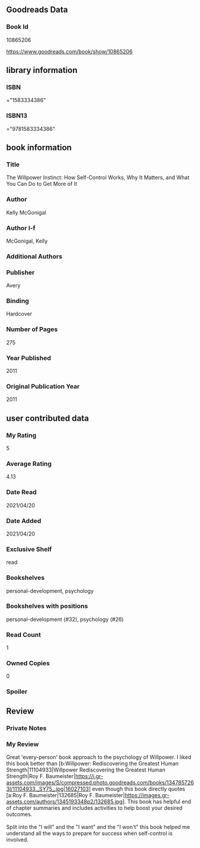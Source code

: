 <!-- This template shows how to bulk convert all columns of data into one markdown file -->
<!-- caveat: KeyError if there's a mismatch. Empty values output nothing -->

## Goodreads Data

### Book Id 

10865206

https://www.goodreads.com/book/show/10865206

## library information

### ISBN 
="1583334386"

### ISBN13 
="9781583334386"

## book information

### Title
The Willpower Instinct: How Self-Control Works, Why It Matters, and What You Can Do to Get More of It

### Author 
Kelly McGonigal

### Author l-f 
McGonigal, Kelly

### Additional Authors


### Publisher 
Avery

### Binding
Hardcover

### Number of Pages
275

### Year Published
2011

### Original Publication Year 
2011

## user contributed data

### My Rating
5

### Average Rating
4.13

### Date Read
2021/04/20

### Date Added
2021/04/20

### Exclusive Shelf
read

### Bookshelves
personal-development, psychology

### Bookshelves with positions
personal-development (#32), psychology (#26)

### Read Count
1

### Owned Copies
0

### Spoiler 


## Review

### Private Notes


### My Review
Great 'every-person' book approach to the psychology of Willpower. I liked this book better than [b:Willpower: Rediscovering the Greatest Human Strength|11104933|Willpower  Rediscovering the Greatest Human Strength|Roy F. Baumeister|https://i.gr-assets.com/images/S/compressed.photo.goodreads.com/books/1347857263l/11104933._SY75_.jpg|16027103] even though this book directly quotes [a:Roy F. Baumeister|132685|Roy F. Baumeister|https://images.gr-assets.com/authors/1345193348p2/132685.jpg]. This book has helpful end of chapter summaries and includes activities to help boost your desired outcomes.<br/><br/>Split into the "I will" and the "I want" and the "I won't" this book helped me understand all the ways to prepare for success when self-control is involved.